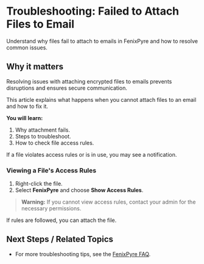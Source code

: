 # Troubleshooting: Failed to Attach Files to Email

Understand why files fail to attach to emails in FenixPyre and how to resolve common issues.


## Why it matters
Resolving issues with attaching encrypted files to emails prevents disruptions and ensures secure communication.

This article explains what happens when you cannot attach files to an email and how to fix it.

**You will learn:**
1. Why attachment fails.
2. Steps to troubleshoot.
3. How to check file access rules.

If a file violates access rules or is in use, you may see a notification.

<!-- IMG: ./media/09-troubleshooting-&-faq/attachment-failure-screenshot.png | Alt: FenixPyre attachment error notification -->

### Viewing a File's Access Rules

1. Right-click the file.
2. Select **FenixPyre** and choose **Show Access Rules**.

> **Warning:** If you cannot view access rules, contact your admin for the necessary permissions.

If rules are followed, you can attach the file.

## Next Steps / Related Topics
- For more troubleshooting tips, see the [FenixPyre FAQ](/09-troubleshooting-&-faq/index).
